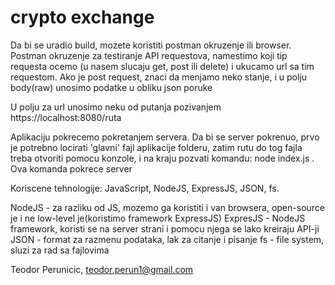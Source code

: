 # crypto exchange

Da bi se uradio build, mozete koristiti postman okruzenje ili browser. 
Postman okruzenje za testiranje API requestova, namestimo koji tip requesta ocemo (u nasem slucaju get, post ili delete) i ukucamo url sa tim requestom. Ako je post request, znaci da menjamo neko stanje, i u polju body(raw) unosimo podatke u obliku json poruke

U polju za url unosimo neku od putanja pozivanjem https://localhost:8080/ruta

Aplikaciju pokrecemo pokretanjem servera. Da bi se server pokrenuo, prvo je potrebno locirati 'glavni' fajl aplikacije folderu, zatim rutu do tog fajla treba otvoriti pomocu konzole, i na kraju pozvati komandu: node index.js . Ova komanda pokrece server 

Koriscene tehnologije: JavaScript, NodeJS, ExpressJS, JSON, fs.

NodeJS - za razliku od JS, mozemo ga koristiti i van browsera, open-source je i ne low-level je(koristimo framework ExpressJS)
ExpresJS - NodeJS framework, koristi se na server strani i pomocu njega se lako kreiraju API-ji
JSON - format za razmenu podataka, lak za citanje i pisanje
fs - file system, sluzi za rad sa fajlovima 

Teodor Perunicic, teodor.perun1@gmail.com